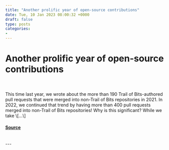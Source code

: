 ```yaml
---
title: "Another prolific year of open-source contributions"
date: Tue, 10 Jan 2023 08:00:32 +0000
draft: false
type: posts
categories: 
- 
---
```

# Another prolific year of open-source contributions

<br/>

<br/>
This time last year, we wrote about the more than 190 Trail of Bits-authored pull requests that were merged into non-Trail of Bits repositories in 2021. In 2022, we continued that trend by having more than 400 pull requests merged into non-Trail of Bits repositories! Why is this significant? While we take \[…\]

#### [Source](https://blog.trailofbits.com/2023/01/10/open-source-contributions-2022/)

<br/>
---
